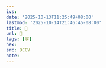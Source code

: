 ```yaml
---
ivs:
date: '2025-10-13T11:25:49+08:00'
lastmod: '2025-10-14T21:46:45-08:00'
title: 󰊈
url: 󰊈
tags: [亨]
hex: 
src: DCCV
note:
---
```

